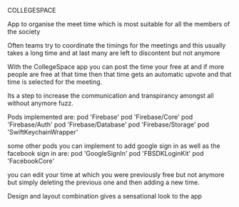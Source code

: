 COLLEGESPACE


App to organise the meet time which is most suitable for all the members of the society

Often teams try to coordinate the timings for the meetings and this usually takes a long time and at last many are left to discontent but not anymore

With the CollegeSpace app you can post the time your free at and if more people are free at that time then that time gets an automatic upvote and that time is selected for the meeting.

Its a step to increase the communication and transpirancy amongst all without anymore fuzz.

Pods implemented are: pod 'Firebase' pod 'Firebase/Core' pod 'Firebase/Auth' pod 'Firebase/Database' pod 'Firebase/Storage' pod 'SwiftKeychainWrapper'

some other pods you can implement to add google sign in as well as the facebook sign in are: pod 'GoogleSignIn' pod 'FBSDKLoginKit' pod 'FacebookCore'

you can edit your time at which you were previously free but not anymore but simply deleting the previous one and then
adding a new time.

Design and layout combination gives a sensational look to the app
